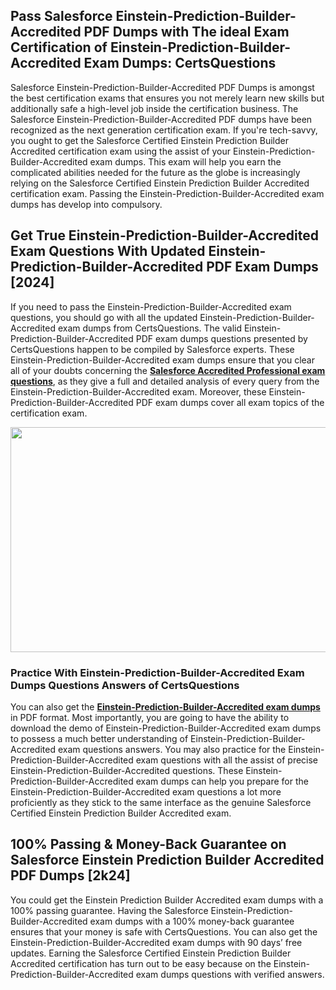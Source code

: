 <h2>Pass Salesforce Einstein-Prediction-Builder-Accredited PDF Dumps with The ideal Exam Certification of Einstein-Prediction-Builder-Accredited Exam Dumps: CertsQuestions</h2>
<p>Salesforce Einstein-Prediction-Builder-Accredited PDF Dumps is amongst the best certification exams that ensures you not merely learn new skills but additionally safe a high-level job inside the certification business. The Salesforce Einstein-Prediction-Builder-Accredited PDF dumps have been recognized as the next generation certification exam. If you're tech-savvy, you ought to get the Salesforce Certified Einstein Prediction Builder Accredited certification exam using the assist of your Einstein-Prediction-Builder-Accredited exam dumps. This exam will help you earn the complicated abilities needed for the future as the globe is increasingly relying on the Salesforce Certified Einstein Prediction Builder Accredited certification exam. Passing the Einstein-Prediction-Builder-Accredited exam dumps has develop into compulsory.</p>
<h2>Get True Einstein-Prediction-Builder-Accredited Exam Questions With Updated Einstein-Prediction-Builder-Accredited PDF Exam Dumps [2024]</h2>
<p>If you need to pass the Einstein-Prediction-Builder-Accredited exam questions, you should go with all the updated Einstein-Prediction-Builder-Accredited exam dumps from CertsQuestions. The valid Einstein-Prediction-Builder-Accredited PDF exam dumps questions presented by CertsQuestions happen to be compiled by Salesforce experts. These Einstein-Prediction-Builder-Accredited exam dumps ensure that you clear all of your doubts concerning the <strong><a href="https://www.certsquestions.com/salesforce-accredited-professional-certification.html">Salesforce Accredited Professional exam questions</a></strong>, as they give a full and detailed analysis of every query from the Einstein-Prediction-Builder-Accredited exam. Moreover, these Einstein-Prediction-Builder-Accredited PDF exam dumps cover all exam topics of the certification exam.</p>
<p><img style="display: block; margin-left: auto; margin-right: auto;" src="https://i.imgur.com/53zZ4Bb.png" alt="" width="720" height="360" /></p>
<h3>Practice With Einstein-Prediction-Builder-Accredited Exam Dumps Questions Answers of CertsQuestions</h3>
<p>You can also get the <a href="https://www.certsquestions.com/Einstein-Prediction-Builder-Accredited-pdf-dumps.html"><strong>Einstein-Prediction-Builder-Accredited exam dumps</strong></a> in PDF format. Most importantly, you are going to have the ability to download the demo of Einstein-Prediction-Builder-Accredited exam dumps to possess a much better understanding of Einstein-Prediction-Builder-Accredited exam questions answers. You may also practice for the Einstein-Prediction-Builder-Accredited exam questions with all the assist of precise Einstein-Prediction-Builder-Accredited questions. These Einstein-Prediction-Builder-Accredited exam dumps can help you prepare for the Einstein-Prediction-Builder-Accredited exam questions a lot more proficiently as they stick to the same interface as the genuine Salesforce Certified Einstein Prediction Builder Accredited exam.</p>
<h2>100% Passing &amp; Money-Back Guarantee on Salesforce Einstein Prediction Builder Accredited PDF Dumps [2k24]</h2>
<p>You could get the Einstein Prediction Builder Accredited exam dumps with a 100% passing guarantee. Having the Salesforce Einstein-Prediction-Builder-Accredited exam dumps with a 100% money-back guarantee ensures that your money is safe with CertsQuestions. You can also get the Einstein-Prediction-Builder-Accredited exam dumps with 90 days&rsquo; free updates. Earning the Salesforce Certified Einstein Prediction Builder Accredited certification has turn out to be easy because on the Einstein-Prediction-Builder-Accredited exam dumps questions with verified answers.</p>
